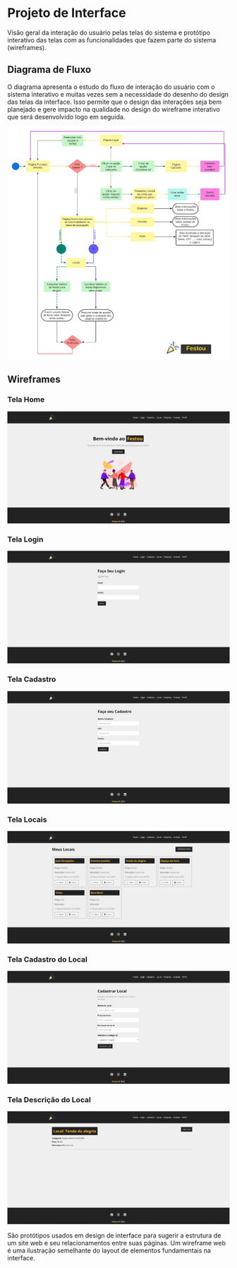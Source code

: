 
# Projeto de Interface



Visão geral da interação do usuário pelas telas do sistema e protótipo interativo das telas com as funcionalidades que fazem parte do sistema (wireframes).

## Diagrama de Fluxo

O diagrama apresenta o estudo do fluxo de interação do usuário com o sistema interativo e  muitas vezes sem a necessidade do desenho do design das telas da interface. Isso permite que o design das interações seja bem planejado e gere impacto na qualidade no design do wireframe interativo que será desenvolvido logo em seguida.


![Diagrama de Fluxo](img/DiagramaFluxo.jpeg)





## Wireframes

### Tela Home
![Home](img/Home.jpg)

### Tela Login
![Tela Login](img/Login2.jpg)

### Tela Cadastro
![Tela Cadastro](img/Cadastro.jpg)

### Tela Locais
![Tela Locais](img/Locais.jpg)

### Tela Cadastro do Local
![Tela Cadastro do Local](img/CadastroLocal.jpg)

### Tela Descrição do Local
![Tela Descrição do Local](img/DescriçãoLocal.jpg)

São protótipos usados em design de interface para sugerir a estrutura de um site web e seu relacionamentos entre suas páginas. Um wireframe web é uma ilustração semelhante do layout de elementos fundamentais na interface.
 
